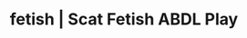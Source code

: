 ---
categories:
- ABDL Play
- Roleplay Fantasies
- Mindful Kink
- Gothic Erotica
- Alt Aesthetic
image: /assets/images/1747714218006.jpg
layout: post
schema:
  description: Premium adult content featuring ABDL Play, Scat Fetish. High-quality
    images with provocative themes.
  keywords:
  - Roleplay Fantasies
  - Virtual Sex
  - ABDL Play
  - Sapphic Desires
  - Tattooed Beauties
  - Scat Fetish
  name: 1747714218006 | ABDL Play Scat Fetish
  type: VisualArtwork
seo:
  description: Featured content with high-quality ABDL Play, Scat Fetish. HD images
    available.
  keywords: ABDL Play, Scat Fetish
  og_image: /assets/images/1747714218006.jpg
  schema_type: VisualArtwork
tags:
- '#fetish'
- ABDL Play
- Scat Fetish
title: fetish | Scat Fetish ABDL Play
---